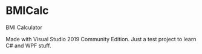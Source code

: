 # BMICalc
BMI Calculator

Made with Visual Studio 2019 Community Edition. Just a test project to learn C# and WPF stuff.

